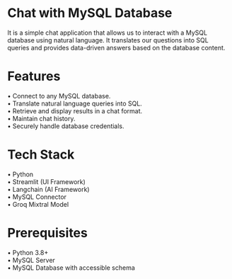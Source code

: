 # Chat with MySQL Database
It is a simple chat application that allows us to interact with a MySQL database using natural language. It translates our questions into SQL queries and provides data-driven answers based on the database content.
# Features
•	Connect to any MySQL database.<br>
•	Translate natural language queries into SQL.<br>
•	Retrieve and display results in a chat format.<br>
•	Maintain chat history.<br>
•	Securely handle database credentials.<br>
# Tech Stack
•	Python<br>
•	Streamlit (UI Framework)<br>
•	Langchain (AI Framework)<br>
•	MySQL Connector<br>
•	Groq Mixtral Model<br>
# Prerequisites
•	Python 3.8+<br>
•	MySQL Server<br>
•	MySQL Database with accessible schema<br>

